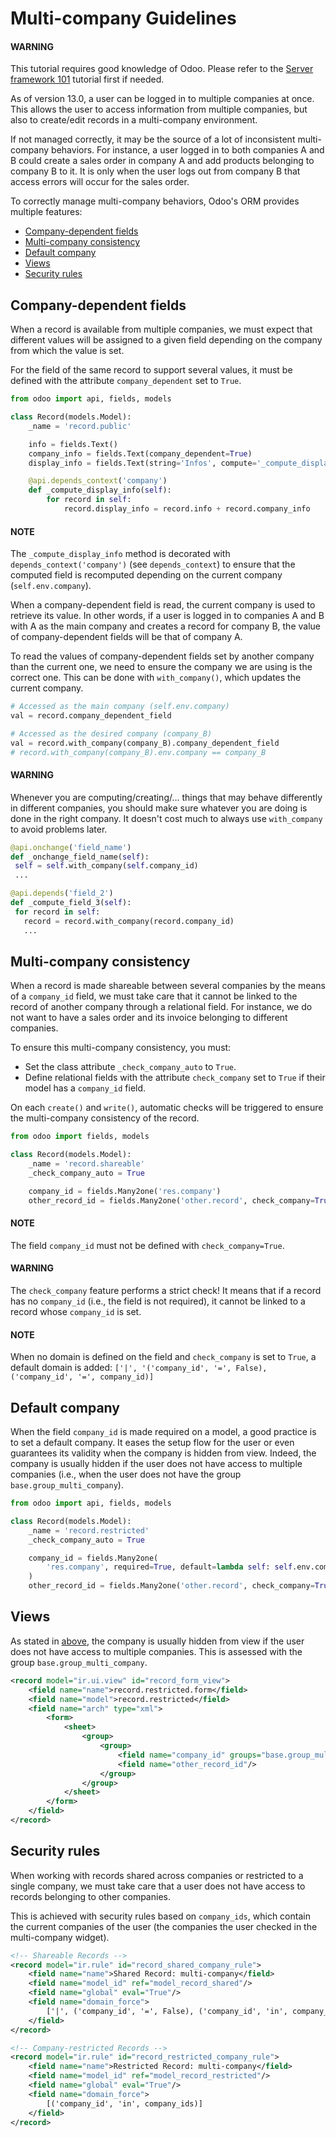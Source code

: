 <a id="reference-howtos-company"></a>

# Multi-company Guidelines

#### WARNING
This tutorial requires good knowledge of Odoo.
Please refer to the [Server framework 101](developer/tutorials/server_framework_101.md) tutorial first if needed.

As of version 13.0, a user can be logged in to multiple companies at once. This allows the user to
access information from multiple companies, but also to create/edit records in a multi-company
environment.

If not managed correctly, it may be the source of a lot of inconsistent multi-company behaviors.
For instance, a user logged in to both companies A and B could create a sales order in company A and
add products belonging to company B to it. It is only when the user logs out from company B that
access errors will occur for the sales order.

To correctly manage multi-company behaviors, Odoo's ORM provides multiple features:

- [Company-dependent fields](#howto-company-company-dependent)
- [Multi-company consistency](#howto-company-check-company)
- [Default company](#howto-company-default-company)
- [Views](#howto-company-views)
- [Security rules](#howto-company-security)

<a id="howto-company-company-dependent"></a>

## Company-dependent fields

When a record is available from multiple companies, we must expect that different values will be
assigned to a given field depending on the company from which the value is set.

For the field of the same record to support several values, it must be defined with the attribute
`company_dependent` set to `True`.

```python
from odoo import api, fields, models

class Record(models.Model):
    _name = 'record.public'

    info = fields.Text()
    company_info = fields.Text(company_dependent=True)
    display_info = fields.Text(string='Infos', compute='_compute_display_info')

    @api.depends_context('company')
    def _compute_display_info(self):
        for record in self:
            record.display_info = record.info + record.company_info
```

#### NOTE
The `_compute_display_info` method is decorated with `depends_context('company')`
(see `depends_context`) to ensure that the computed field is recomputed
depending on the current company (`self.env.company`).

When a company-dependent field is read, the current company is used to retrieve its value. In other
words, if a user is logged in to companies A and B with A as the main company and creates a record for
company B, the value of company-dependent fields will be that of company A.

To read the values of company-dependent fields set by another company than the current one, we need
to ensure the company we are using is the correct one.  This can be done with `with_company()`,
which updates the current company.

```python
# Accessed as the main company (self.env.company)
val = record.company_dependent_field

# Accessed as the desired company (company_B)
val = record.with_company(company_B).company_dependent_field
# record.with_company(company_B).env.company == company_B
```

#### WARNING
Whenever you are computing/creating/... things that may behave differently
in different companies, you should make sure whatever you are doing is done
in the right company. It doesn't cost much to always use `with_company` to
avoid problems later.

```python
@api.onchange('field_name')
def _onchange_field_name(self):
 self = self.with_company(self.company_id)
 ...

@api.depends('field_2')
def _compute_field_3(self):
 for record in self:
   record = record.with_company(record.company_id)
   ...
```

<a id="howto-company-check-company"></a>

## Multi-company consistency

When a record is made shareable between several companies by the means of a `company_id` field, we
must take care that it cannot be linked to the record of another company through a relational field.
For instance, we do not want to have a sales order and its invoice belonging to different companies.

To ensure this multi-company consistency, you must:

* Set the class attribute `_check_company_auto` to `True`.
* Define relational fields with the attribute `check_company` set to `True` if their model has a
  `company_id` field.

On each `create()` and `write()`, automatic checks
will be triggered to ensure the multi-company consistency of the record.

```python
from odoo import fields, models

class Record(models.Model):
    _name = 'record.shareable'
    _check_company_auto = True

    company_id = fields.Many2one('res.company')
    other_record_id = fields.Many2one('other.record', check_company=True)
```

#### NOTE
The field `company_id` must not be defined with `check_company=True`.

#### WARNING
The `check_company` feature performs a strict check! It means that if a record has no
`company_id` (i.e., the field is not required), it cannot be linked to a record whose
`company_id` is set.

#### NOTE
When no domain is defined on the field and `check_company` is set to `True`, a default domain is
added: `['|', '('company_id', '=', False), ('company_id', '=', company_id)]`

<a id="howto-company-default-company"></a>

## Default company

When the field `company_id` is made required on a model, a good practice is to set a default
company. It eases the setup flow for the user or even guarantees its validity when the company is
hidden from view. Indeed, the company is usually hidden if the user does not have access to
multiple companies (i.e., when the user does not have the group `base.group_multi_company`).

```python
from odoo import api, fields, models

class Record(models.Model):
    _name = 'record.restricted'
    _check_company_auto = True

    company_id = fields.Many2one(
        'res.company', required=True, default=lambda self: self.env.company
    )
    other_record_id = fields.Many2one('other.record', check_company=True)
```

<a id="howto-company-views"></a>

## Views

As stated in [above](#howto-company-default-company), the company is usually hidden
from view if the user does not have access to multiple companies. This is assessed with the group
`base.group_multi_company`.

```xml
<record model="ir.ui.view" id="record_form_view">
    <field name="name">record.restricted.form</field>
    <field name="model">record.restricted</field>
    <field name="arch" type="xml">
        <form>
            <sheet>
                <group>
                    <group>
                        <field name="company_id" groups="base.group_multi_company"/>
                        <field name="other_record_id"/>
                    </group>
                </group>
            </sheet>
        </form>
    </field>
</record>
```

<a id="howto-company-security"></a>

## Security rules

When working with records shared across companies or restricted to a single company, we must take
care that a user does not have access to records belonging to other companies.

This is achieved with security rules based on `company_ids`, which contain the current companies of
the user (the companies the user checked in the multi-company widget).

```xml
<!-- Shareable Records -->
<record model="ir.rule" id="record_shared_company_rule">
    <field name="name">Shared Record: multi-company</field>
    <field name="model_id" ref="model_record_shared"/>
    <field name="global" eval="True"/>
    <field name="domain_force">
        ['|', ('company_id', '=', False), ('company_id', 'in', company_ids)]
    </field>
</record>
```

```xml
<!-- Company-restricted Records -->
<record model="ir.rule" id="record_restricted_company_rule">
    <field name="name">Restricted Record: multi-company</field>
    <field name="model_id" ref="model_record_restricted"/>
    <field name="global" eval="True"/>
    <field name="domain_force">
        [('company_id', 'in', company_ids)]
    </field>
</record>
```
